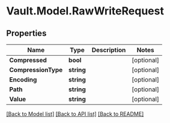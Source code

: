 # Vault.Model.RawWriteRequest

## Properties

Name | Type | Description | Notes
------------ | ------------- | ------------- | -------------
**Compressed** | **bool** |  | [optional] 
**CompressionType** | **string** |  | [optional] 
**Encoding** | **string** |  | [optional] 
**Path** | **string** |  | [optional] 
**Value** | **string** |  | [optional] 

[[Back to Model list]](../README.md#documentation-for-models) [[Back to API list]](../README.md#documentation-for-api-endpoints) [[Back to README]](../README.md)

